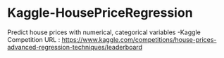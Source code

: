 # Kaggle-HousePriceRegression
Predict house prices with numerical, categorical variables
-Kaggle Competition URL : https://www.kaggle.com/competitions/house-prices-advanced-regression-techniques/leaderboard
